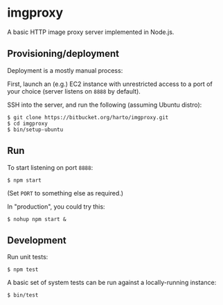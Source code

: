 imgproxy
========

A basic HTTP image proxy server implemented in Node.js.


Provisioning/deployment
-----------------------

Deployment is a mostly manual process:

First, launch an (e.g.) EC2 instance with unrestricted access to a port of your
choice (server listens on `8888` by default).

SSH into the server, and run the following (assuming Ubuntu distro):
 ```
 $ git clone https://bitbucket.org/harto/imgproxy.git
 $ cd imgproxy
 $ bin/setup-ubuntu
 ```


Run
---

To start listening on port `8888`:
```
$ npm start
```

(Set `PORT` to something else as required.)

In "production", you could try this:
```
$ nohup npm start &
```


Development
-----------

Run unit tests:
```
$ npm test
```

A basic set of system tests can be run against a locally-running instance:
```
$ bin/test
```

